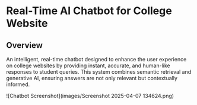 # Real-Time  AI Chatbot for College Website

## Overview 

An intelligent, real-time chatbot designed to enhance the user experience on college websites by providing instant, accurate, and human-like responses to student queries. This system combines semantic retrieval and generative AI, ensuring answers are not only relevant but contextually informed.

![Chatbot Screenshot](images/Screenshot 2025-04-07 134624.png)
